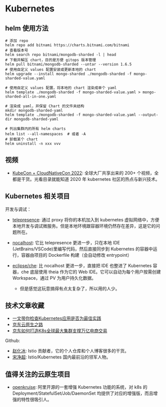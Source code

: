 # Kubernetes


## helm 使用方法

```shell
# 添加 repo
helm repo add bitnami https://charts.bitnami.com/bitnami
# 查看版本号
helm search repo bitnami/mongodb-sharded -l | head
# 下载并解压 chart，目的是方便 gitops 版本管理
helm pull bitnami/mongodb-sharded --untar --version 1.6.5
# 使用自定义 values 配置安装或更新本地的 chart
helm upgrade --install mongo-sharded ./mongodb-sharded -f mongo-sharded-value.yaml

# 使用自定义 values 配置，将本地的 chart 渲染成单个 yaml
helm template ./mongodb-sharded -f mongo-sharded-value.yaml > mongo-sharded-all-in-one.yaml

# 渲染成 yaml，并保留 Chart 的文件夹结构
mkdir mongodb-sharded-yaml
helm template ./mongodb-sharded -f mongo-sharded-value.yaml --output-dir mongodb-sharded-yaml

# 列出集群内的所有 helm charts
helm list --all-namespaces  # 或者 -A
# 卸载某个 chart
helm uninstall -n xxx vvv
```

## 视频

- [KubeCon + CloudNativeCon 2022](https://www.youtube.com/playlist?list=PLj6h78yzYM2MCEgkd8zH0vJWF7jdQ-GRR): 全球大厂共享出来的 200+ 个视频，全都是干货。光看目录就能知道 2020 年 kubernetes 社区的热点与新兴技术。


## Kubernetes 相关项目

开发与调试：

- [telepresence](https://github.com/telepresenceio/telepresence): 通过 proxy 将你的本机加入到 kubernetes 虚拟网络中，方便本地开发与调试微服务。但是本地环境跟容器环境仍然存在差异，这是它的问题所在。
- [nocalhost](https://github.com/nocalhost/nocalhost): 它比 telepresence 更进一步，只在本地 IDE (JetBrains/VSCode)里编写代码，然后直接同步到 Kubernetes 的容器中运行，容器由项目的 Dockerfile 构建（会自动修改 entrypoint）

- [eclipse/che](https://github.com/eclipse/che): 比 nocalhost 更进一步，直接把 IDE 也整进了 Kubernetes 容器，che 底层使用 theia 作为它的 Web IDE。它可以自动为每个用户按需创建 Workspace，通过 PV 为用户持久化数据。
  - 但是感觉这玩意搞得有点太复杂了，所以用的人少。

## 技术文章收藏

- [一文带你检查Kubernetes应用是否为最佳实践](https://juejin.im/post/6844904024911642637)
- [京东云原生之路](https://developer.jdcloud.com/article/1163)
- [京东如何打造K8s全球最大集群支撑万亿电商交易](https://developer.jdcloud.com/article/1160)

Github:

- [赵化冰](https://github.com/zhaohuabing): Istio 贡献者，它的个人仓库和个人博客很多的干货。
- [宋净超](https://github.com/rootsongjc): Istio/Kubernetes 国内最前沿的领军人物。


## 值得关注的云原生项目

- [openkruise](https://github.com/openkruise/kruise): 阿里开源的一套增强 Kubernetes 功能的系统，对 k8s 的 Deployment/StatefulSet/Job/DaemonSet 均提供了对应的增强版，而且增强的特性很吸引人。
